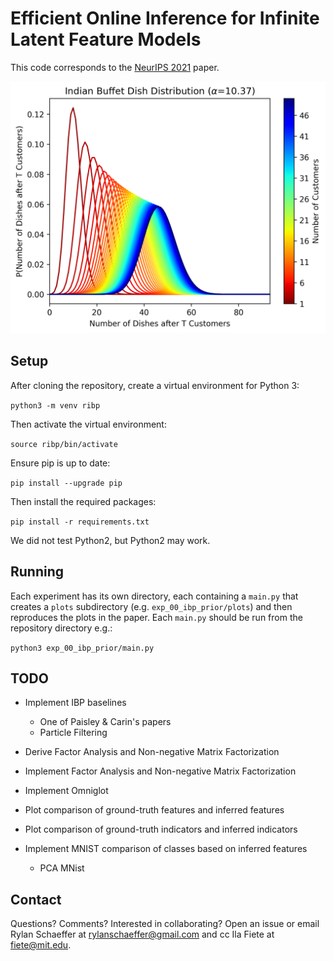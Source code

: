 # Efficient Online Inference for Infinite Latent Feature Models

This code corresponds to the [NeurIPS 2021](https://nips.cc/Conferences/2021/Dates)
paper.

![](exp_00_ibp_prior/plots/ibp_dish_distribution_alpha=10.37.png)

## Setup

After cloning the repository, create a virtual environment for Python 3:

`python3 -m venv ribp`

Then activate the virtual environment:

`source ribp/bin/activate`

Ensure pip is up to date:

`pip install --upgrade pip`

Then install the required packages:

`pip install -r requirements.txt`

We did not test Python2, but Python2 may work.


## Running

Each experiment has its own directory, each containing a `main.py` that creates a `plots`
subdirectory (e.g. `exp_00_ibp_prior/plots`) and then reproduces the plots in the paper. Each 
`main.py` should be run from the repository directory e.g.:

`python3 exp_00_ibp_prior/main.py`

## TODO

- Implement IBP baselines
  - One of Paisley & Carin's papers
  - Particle Filtering

- Derive Factor Analysis and Non-negative Matrix Factorization
- Implement Factor Analysis and Non-negative Matrix Factorization
- Implement Omniglot
- Plot comparison of ground-truth features and inferred features
- Plot comparison of ground-truth indicators and inferred indicators
- Implement MNIST comparison of classes based on inferred features
  - PCA MNist

## Contact

Questions? Comments? Interested in collaborating? Open an issue or 
email Rylan Schaeffer at rylanschaeffer@gmail.com and cc Ila Fiete at fiete@mit.edu.
